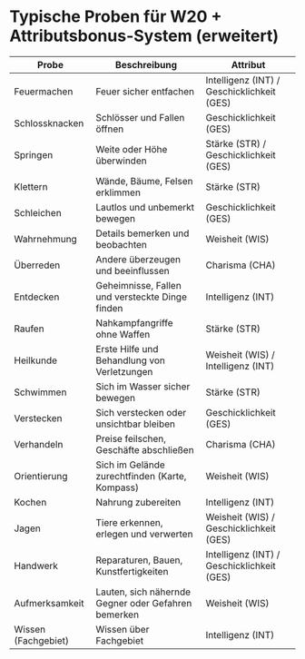 # Typische Proben für W20 + Attributsbonus-System (erweitert)

| Probe           | Beschreibung                                        | Attribut                     |
|-----------------|---------------------------------------------------|------------------------------|
| Feuermachen     | Feuer sicher entfachen                             | Intelligenz (INT) / Geschicklichkeit (GES) |
| Schlossknacken  | Schlösser und Fallen öffnen                        | Geschicklichkeit (GES)        |
| Springen        | Weite oder Höhe überwinden                          | Stärke (STR) / Geschicklichkeit (GES) |
| Klettern        | Wände, Bäume, Felsen erklimmen                      | Stärke (STR)                 |
| Schleichen      | Lautlos und unbemerkt bewegen                       | Geschicklichkeit (GES)        |
| Wahrnehmung     | Details bemerken und beobachten                      | Weisheit (WIS)                |
| Überreden       | Andere überzeugen und beeinflussen                   | Charisma (CHA)                |
| Entdecken       | Geheimnisse, Fallen und versteckte Dinge finden      | Intelligenz (INT)             |
| Raufen          | Nahkampfangriffe ohne Waffen                         | Stärke (STR)                 |
| Heilkunde         | Erste Hilfe und Behandlung von Verletzungen            | Weisheit (WIS) / Intelligenz (INT) |
| Schwimmen       | Sich im Wasser sicher bewegen                         | Stärke (STR)                 |
| Verstecken      | Sich verstecken oder unsichtbar bleiben                | Geschicklichkeit (GES)        |
| Verhandeln      | Preise feilschen, Geschäfte abschließen                 | Charisma (CHA)                |
| Orientierung    | Sich im Gelände zurechtfinden (Karte, Kompass)          | Weisheit (WIS)                |
| Kochen          | Nahrung zubereiten                                    | Intelligenz (INT)             |
| Jagen           | Tiere erkennen, erlegen und verwerten                   | Weisheit (WIS) / Geschicklichkeit (GES) |
| Handwerk        | Reparaturen, Bauen, Kunstfertigkeiten                   | Intelligenz (INT) / Geschicklichkeit (GES) |
| Aufmerksamkeit  | Lauten, sich nähernde Gegner oder Gefahren bemerken      | Weisheit (WIS)                |
| Wissen (Fachgebiet) | Wissen über Fachgebiet   | Intelligenz (INT)             |
